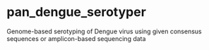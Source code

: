 # pan_dengue_serotyper
Genome-based serotyping of Dengue virus using given consensus sequences or amplicon-based sequencing data
